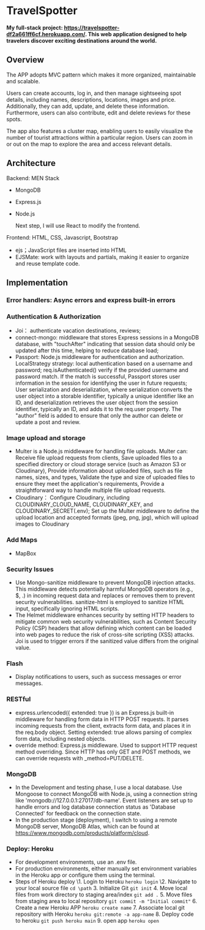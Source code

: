 # TravelSpotter
 **My full-stack project: https://travelspotter-df2a661ff6cf.herokuapp.com/. This web application designed to help travelers discover exciting destinations around the world.**
## Overview
 The APP adopts MVC pattern which makes it more organized, maintainable and scalable.
 
 Users can create accounts, log in, and then manage sightseeing spot details, including names, descriptions, locations, images and price. Additionally, they can add, update, and delete these 
 information. Furthermore, users can also contribute, edit and delete reviews for these spots.
 
 The app also features a cluster map, enabling users to easily visualize the number of tourist attractions within a particular region. Users can zoom in or out on the map to explore the area 
 and access relevant details.
## Architecture
Backend: MEN Stack
- MongoDB
- Express.js
- Node.js
  
  Next step, I will use React to modify the frontend.

Frontend: HTML, CSS, Javascript, Bootstrap
- ejs；JavaScript files are inserted into HTML
- EJSMate: work with layouts and partials, making it easier to organize and reuse template code.
## Implementation
### Error handlers: Async errors and express built-in errors
### Authentication & Authorization
- Joi： authenticate vacation destinations, reviews;
- connect-mongo: middleware that stores Express sessions in a MongoDB database, with "touchAfter" indicating that session data should only be updated after this time, helping to reduce database load;
- Passport: Node.js middleware for authentication and authorization. LocalStrategy strategy: local authentication based on a username and password; req.isAuthenticated() verify if the provided username and password match. If the match is successful, Passport stores user information in the session for identifying the user in future requests; User serialization and deserialization, where serialization converts the user object into a storable identifier, typically a unique identifier like an ID, and deserialization retrieves the user object from the session identifier, typically an ID, and adds it to the req.user property. The "author" field is added to ensure that only the author can delete or update a post and review.
### Image upload and storage
- Multer is a Node.js middleware for handling file uploads. Multer can: Receive file upload requests from clients, Save uploaded files to a specified directory or cloud storage service (such as Amazon S3 or Cloudinary), Provide information about uploaded files, such as file names, sizes, and types, Validate the type and size of uploaded files to ensure they meet the application's requirements, Provide a straightforward way to handle multiple file upload requests.
- Cloudinary： Configure Cloudinary, including CLOUDINARY_CLOUD_NAME, CLOUDINARY_KEY, and CLOUDINARY_SECRET(.env); Set up the Multer middleware to define the upload location and accepted formats (jpeg, png, jpg), which will upload images to Cloudinary
### Add Maps
- MapBox
### Security Issues
- Use Mongo-sanitize middleware to prevent MongoDB injection attacks. This middleware detects potentially harmful MongoDB operators (e.g., $, .) in incoming request data and replaces or removes them to prevent security vulnerabilities. sanitize-html is employed to sanitize HTML input, specifically ignoring HTML scripts.
- The Helmet middleware enhances security by setting HTTP headers to mitigate common web security vulnerabilities, such as Content Security Policy (CSP) headers that allow defining which content can be loaded into web pages to reduce the risk of cross-site scripting (XSS) attacks. Joi is used to trigger errors if the sanitized value differs from the original value.
### Flash
- Display notifications to users, such as success messages or error messages.
### RESTful
- express.urlencoded({ extended: true }) is an Express.js built-in middleware for handling form data in HTTP POST requests. It parses incoming requests from the client, extracts form data, and places it in the req.body object. Setting extended: true allows parsing of complex form data, including nested objects.
- override method: Express.js middleware. Used to support HTTP request method overriding. Since HTTP has only GET and POST methods, we can override requests with _method=PUT/DELETE.
### MongoDB
- In the Development and testing phase, I use a local database. Use Mongoose to connect MongoDB with Node.js, using a connection string like 'mongodb://127.0.0.1:27017/db-name'. Event listeners are set up to handle errors and log database connection status as 'Database Connected' for feedback on the connection state.
- In the production stage (deployment), I switch to using a remote MongoDB server, MongoDB Atlas, which can be found at https://www.mongodb.com/products/platform/cloud.
### Deploy: Heroku
- For development environments, use an .env file.
- For production environments, either manually set environment variables in the Heroku app or configure them using the terminal.
- Steps of Heroku deploy
  \1. Login to Heroku
     `heroku login`
  \2. Navigate to your local source file
     `cd \path`
  3. Initialize Git
     `git init`
  4. Move local files from work directory to staging area/index
     `git add .`
  5. Move files from staging area to local repository
      `git commit -m "Initial commit"`
  6. Create a new Heroku APP
     `heroku create name`
  7. Associate local git repository with Heroku `heroku git:remote -a app-name`
  8. Deploy code to heroku
     `git push heroku main`
  9. open app `heroku open`
  

